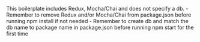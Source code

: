 This boilerplate includes Redux, Mocha/Chai and does not specify a db.
    - Remember to remove Redux and/or Mocha/Chai from package.json before running npm install if not needed
    - Remember to create db and match the db name to package name in package.json before running npm start for the first time